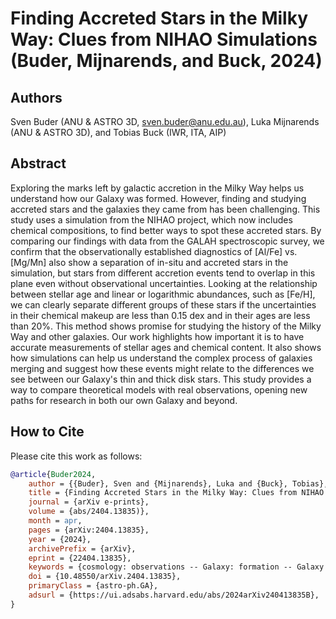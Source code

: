 # Finding Accreted Stars in the Milky Way: Clues from NIHAO Simulations (Buder, Mijnarends, and Buck, 2024)

## Authors

Sven Buder (ANU & ASTRO 3D, sven.buder@anu.edu.au), Luka Mijnarends (ANU & ASTRO 3D), and Tobias Buck (IWR, ITA, AIP)

## Abstract

Exploring the marks left by galactic accretion in the Milky Way helps us understand how our Galaxy was formed. However, finding and studying accreted stars and the galaxies they came from has been challenging. This study uses a simulation from the NIHAO project, which now includes chemical compositions, to find better ways to spot these accreted stars. By comparing our findings with data from the GALAH spectroscopic survey, we confirm that the observationally established diagnostics of [Al/Fe] vs. [Mg/Mn] also show a separation of in-situ and accreted stars in the simulation, but stars from different accretion events tend to overlap in this plane even without observational uncertainties. Looking at the relationship between stellar age and linear or logarithmic abundances, such as [Fe/H], we can clearly separate different groups of these stars if the uncertainties in their chemical makeup are less than 0.15 dex and in their ages are less than 20\%. This method shows promise for studying the history of the Milky Way and other galaxies. Our work highlights how important it is to have accurate measurements of stellar ages and chemical content. It also shows how simulations can help us understand the complex process of galaxies merging and suggest how these events might relate to the differences we see between our Galaxy's thin and thick disk stars. This study provides a way to compare theoretical models with real observations, opening new paths for research in both our own Galaxy and beyond.

## How to Cite

Please cite this work as follows:

```bibtex
@article{Buder2024,
    author = {{Buder}, Sven and {Mijnarends}, Luka and {Buck}, Tobias},
    title = {Finding Accreted Stars in the Milky Way: Clues from NIHAO Simulations},
    journal = {arXiv e-prints},
    volume = {abs/2404.13835)},
    month = apr,
    pages = {arXiv:2404.13835},
    year = {2024},
    archivePrefix = {arXiv},
    eprint = {22404.13835},
    keywords = {cosmology: observations -- Galaxy: formation -- Galaxy: evolution -- Galaxy: abundances -- methods: data analysis},
    doi = {10.48550/arXiv.2404.13835},
    primaryClass = {astro-ph.GA},
    adsurl = {https://ui.adsabs.harvard.edu/abs/2024arXiv240413835B},
}
```

